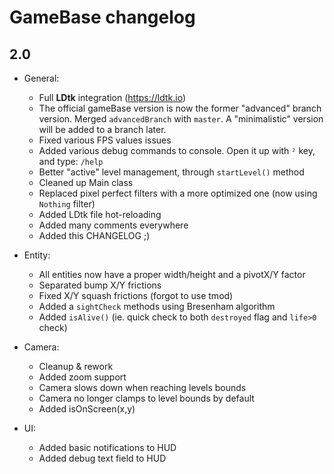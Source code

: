 # GameBase changelog

## 2.0

- General:
	- Full **LDtk** integration (https://ldtk.io)
	- The official gameBase version is now the former "advanced" branch version. Merged `advancedBranch` with `master`. A "minimalistic" version will be added to a branch later.
	- Fixed various FPS values issues
	- Added various debug commands to console. Open it up with `²` key, and type: `/help`
	- Better "active" level management, through `startLevel()` method
	- Cleaned up Main class
	- Replaced pixel perfect filters with a more optimized one (now using `Nothing` filter)
	- Added LDtk file hot-reloading
	- Added many comments everywhere
	- Added this CHANGELOG ;)

- Entity:
	- All entities now have a proper width/height and a pivotX/Y factor
	- Separated bump X/Y frictions
	- Fixed X/Y squash frictions (forgot to use tmod)
	- Added a `sightCheck` methods using Bresenham algorithm
	- Added `isAlive()` (ie. quick check to both `destroyed` flag and `life>0` check)

- Camera:
	- Cleanup & rework
	- Added zoom support
	- Camera slows down when reaching levels bounds
	- Camera no longer clamps to level bounds by default
	- Added isOnScreen(x,y)

- UI:
	- Added basic notifications to HUD
	- Added debug text field to HUD